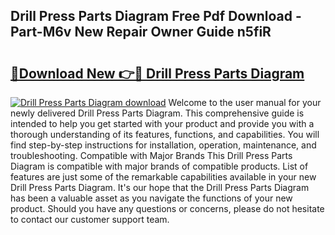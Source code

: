 ## Drill Press Parts Diagram Free Pdf Download - Part-M6v New Repair Owner Guide n5fiR

# <h2><a href="http://dfor51.blite.top/?on=Drill+Press+Parts+Diagram">🔗Download New 👉🔴 Drill Press Parts Diagram</a></h2>

[![Drill Press Parts Diagram download](https://i.imgur.com/lujVjoI.png)](http://dfor51.blite.top/?on=Drill+Press+Parts+Diagram)
Welcome to the user manual for your newly delivered Drill Press Parts Diagram. This comprehensive guide is intended to help you get started with your product and provide you with a thorough understanding of its features, functions, and capabilities. You will find step-by-step instructions for installation, operation, maintenance, and troubleshooting. Compatible with Major Brands This Drill Press Parts Diagram is compatible with major brands of compatible products. List of features are just some of the remarkable capabilities available in your new Drill Press Parts Diagram. It's our hope that the Drill Press Parts Diagram has been a valuable asset as you navigate the functions of your new product. Should you have any questions or concerns, please do not hesitate to contact our customer support team.
